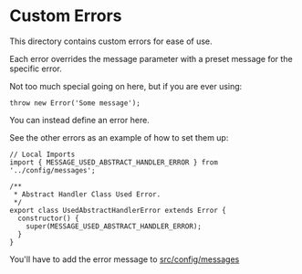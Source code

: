 # Custom Errors

This directory contains custom errors for ease of use.

Each error overrides the message parameter with a preset message for the specific error.

Not too much special going on here, but if you are ever using:

```
throw new Error('Some message');
```

You can instead define an error here.

See the other errors as an example of how to set them up:

```
// Local Imports
import { MESSAGE_USED_ABSTRACT_HANDLER_ERROR } from '../config/messages';

/**
 * Abstract Handler Class Used Error.
 */
export class UsedAbstractHandlerError extends Error {
  constructor() {
    super(MESSAGE_USED_ABSTRACT_HANDLER_ERROR);
  }
}
```

You'll have to add the error message to [src/config/messages]()
